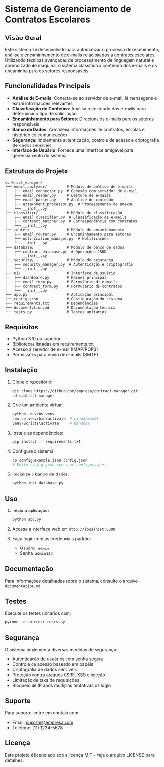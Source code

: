 # Sistema de Gerenciamento de Contratos Escolares

## Visão Geral

Este sistema foi desenvolvido para automatizar o processo de recebimento, análise e encaminhamento de e-mails relacionados a contratos escolares. Utilizando técnicas avançadas de processamento de linguagem natural e aprendizado de máquina, o sistema classifica o conteúdo dos e-mails e os encaminha para os setores responsáveis.

## Funcionalidades Principais

- **Análise de E-mails**: Conecta-se ao servidor de e-mail, lê mensagens e extrai informações relevantes
- **Classificação de Conteúdo**: Analisa o conteúdo dos e-mails para determinar o tipo de solicitação
- **Encaminhamento para Setores**: Direciona os e-mails para os setores responsáveis
- **Banco de Dados**: Armazena informações de contratos, escolas e histórico de comunicações
- **Segurança**: Implementa autenticação, controle de acesso e criptografia de dados sensíveis
- **Interface de Usuário**: Fornece uma interface amigável para gerenciamento do sistema

## Estrutura do Projeto

```
contract_manager/
├── email_analyzer/         # Módulo de análise de e-mails
│   ├── email_connector.py  # Conexão com servidor de e-mail
│   ├── email_reader.py     # Leitura de e-mails
│   ├── email_parser.py     # Análise de conteúdo
│   ├── attachment_processor.py  # Processamento de anexos
│   └── __init__.py
├── classifier/             # Módulo de classificação
│   ├── email_classifier.py  # Classificação de e-mails
│   ├── contract_matcher.py  # Correspondência com contratos
│   └── __init__.py
├── router/                 # Módulo de encaminhamento
│   ├── email_router.py     # Encaminhamento para setores
│   ├── notification_manager.py  # Notificações
│   └── __init__.py
├── database/               # Módulo de banco de dados
│   ├── contract_database.py  # Operações CRUD
│   └── __init__.py
├── security/               # Módulo de segurança
│   ├── security_manager.py  # Autenticação e criptografia
│   └── __init__.py
├── ui/                     # Interface de usuário
│   ├── dashboard.py        # Painel principal
│   ├── email_form.py       # Formulário de e-mails
│   ├── contract_form.py    # Formulário de contratos
│   └── __init__.py
├── app.py                  # Aplicação principal
├── config.json             # Configuração do sistema
├── requirements.txt        # Dependências
├── documentation.md        # Documentação técnica
└── tests.py                # Testes unitários
```

## Requisitos

- Python 3.10 ou superior
- Bibliotecas listadas em requirements.txt
- Acesso a servidor de e-mail (IMAP/POP3)
- Permissões para envio de e-mails (SMTP)

## Instalação

1. Clone o repositório:
   ```bash
   git clone https://github.com/empresa/contract-manager.git
   cd contract-manager
   ```

2. Crie um ambiente virtual:
   ```bash
   python -m venv venv
   source venv/bin/activate  # Linux/macOS
   venv\Scripts\activate     # Windows
   ```

3. Instale as dependências:
   ```bash
   pip install -r requirements.txt
   ```

4. Configure o sistema:
   ```bash
   cp config.example.json config.json
   # Edite config.json com suas configurações
   ```

5. Inicialize o banco de dados:
   ```bash
   python init_database.py
   ```

## Uso

1. Inicie a aplicação:
   ```bash
   python app.py
   ```

2. Acesse a interface web em `http://localhost:5000`

3. Faça login com as credenciais padrão:
   - Usuário: `admin`
   - Senha: `admin123`

## Documentação

Para informações detalhadas sobre o sistema, consulte o arquivo `documentation.md`.

## Testes

Execute os testes unitários com:
```bash
python -m unittest tests.py
```

## Segurança

O sistema implementa diversas medidas de segurança:
- Autenticação de usuários com senha segura
- Controle de acesso baseado em papéis
- Criptografia de dados sensíveis
- Proteção contra ataques CSRF, XSS e injeção
- Limitação de taxa de requisições
- Bloqueio de IP após múltiplas tentativas de login

## Suporte

Para suporte, entre em contato com:
- Email: suporte@empresa.com
- Telefone: (11) 1234-5678

## Licença

Este projeto é licenciado sob a licença MIT - veja o arquivo LICENSE para detalhes.
